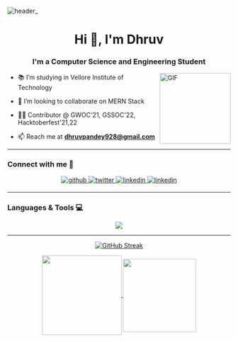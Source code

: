 ![header_](https://user-images.githubusercontent.com/87525399/187025748-fb4e448e-e70d-43d0-bd49-78f4040debc9.png)

<h1 align="center">Hi 👋, I'm Dhruv </h1>
<h3 align="center">I'm a Computer Science and Engineering Student </h3>


<img align="right" alt="GIF" height="160px" src="https://media.giphy.com/media/du3J3cXyzhj75IOgvA/giphy.gif">

- 📚 I’m studying in Vellore Institute of Technology

- 👯 I’m looking to collaborate on MERN Stack

- 👨‍💻 Contributor @ GWOC'21, GSSOC'22, Hacktoberfest'21,22

- 📫 Reach me at **dhruvpandey928@gmail.com**

---

<h3 align="left">Connect with me 📝</h3>
<div align="center">
<a href="https://github.com/Dhruvpandey08" target="_blank">
<img src=https://img.shields.io/badge/github-%2324292e.svg?&style=for-the-badge&logo=github&logoColor=white alt=github style="margin-bottom: 5px;" />
</a>
<a href="https://twitter.com/Dhruvtwts" target="_blank">
<img src=https://img.shields.io/badge/twitter-%2300acee.svg?&style=for-the-badge&logo=twitter&logoColor=white alt=twitter style="margin-bottom: 5px;" />
</a>
<a href="https://www.linkedin.com/in/dhruvpandey08" target="_blank">
<img src=https://img.shields.io/badge/linkedin-%231E77B5.svg?&style=for-the-badge&logo=linkedin&logoColor=white alt=linkedin style="margin-bottom: 5px;" />
</a>
<a href="https://www.hackerrank.com/dhruvpandey928" target="_blank">
<img src=https://img.shields.io/badge/-Hackerrank-2EC866?style=for-the-badge&logo=HackerRank&logoColor=white alt=linkedin style="margin-bottom: 5px;" />
</a>



----

<h3 align="left">Languages & Tools 💻</h3>

<p align="center">
  <a href="https://skillicons.dev">
    <img src="https://skillicons.dev/icons?i=git,github,bash,bootstrap,c,cpp,css,discord,html,java,js,linux,mongodb,mysql,netlify,postman,py,react,vercel,vscode,wordpress"/>
  </a>
</p>

---

[![GitHub Streak](https://github-readme-streak-stats.herokuapp.com?user=Dhruvpandey08&theme=highcontrast)](https://git.io/streak-stats)

<a href = "https://github.com/Dhruvpandey08/github-readme-stats">
<img height = 180  align = "center" src = "https://github-readme-stats-eight-theta.vercel.app/api?username=dhruvpandey08&show_icons=true&theme=highcontrast&hide=stars&"/>
</a>
<a href = "https://github.com/Dhruvpandey08/github-readme-stats">
<img height = 165  align = "center" src = "https://github-readme-stats-eight-theta.vercel.app/api/top-langs/?username=dhruvpandey08&langs_count=8&layout=compact&show_icons=true&theme=highcontrast&card_width=280"/>
</a>
